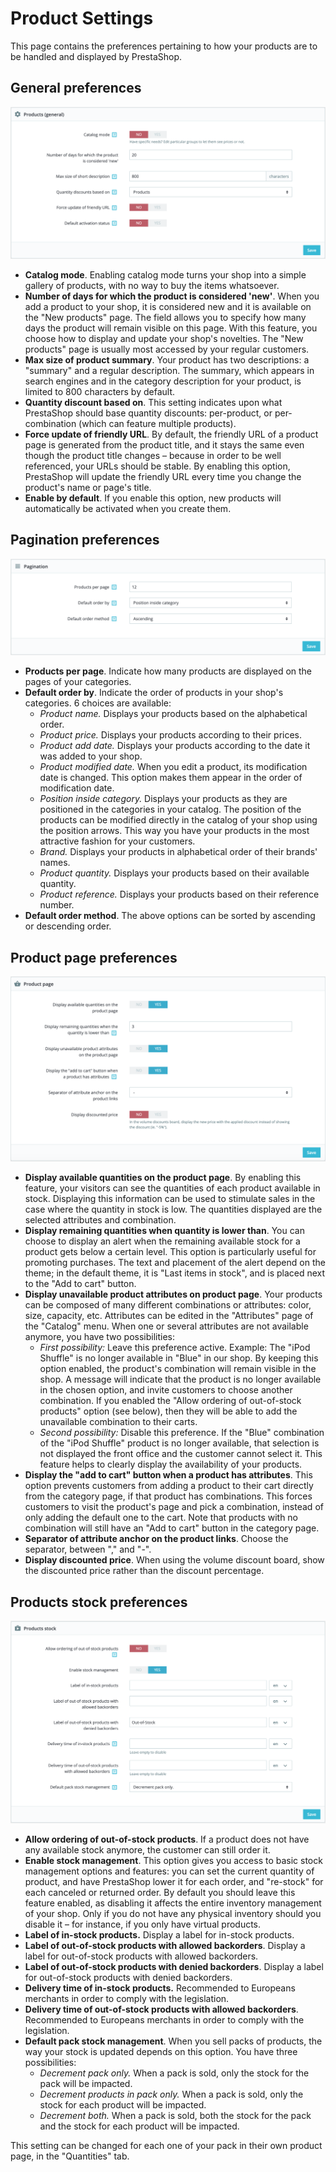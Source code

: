 # Product Settings

This page contains the preferences pertaining to how your products are to be handled and displayed by PrestaShop.

## General preferences <a href="#productsettings-generalpreferences" id="productsettings-generalpreferences"></a>

![](../../../.gitbook/assets/64225486.png)

* **Catalog mode**. Enabling catalog mode turns your shop into a simple gallery of products, with no way to buy the items whatsoever.
* **Number of days for which the product is considered 'new'**. When you add a product to your shop, it is considered new and it is available on the "New products" page. The field allows you to specify how many days the product will remain visible on this page. With this feature, you choose how to display and update your shop's novelties. The "New products" page is usually most accessed by your regular customers.
* **Max size of product summary**. Your product has two descriptions: a "summary" and a regular description. The summary, which appears in search engines and in the category description for your product, is limited to 800 characters by default.
* **Quantity discount based on**. This setting indicates upon what PrestaShop should base quantity discounts: per-product, or per-combination (which can feature multiple products).
* **Force update of friendly URL**. By default, the friendly URL of a product page is generated from the product title, and it stays the same even though the product title changes – because in order to be well referenced, your URLs should be stable. By enabling this option, PrestaShop will update the friendly URL every time you change the product's name or page's title.
* **Enable by default**.  If you enable this option, new products will automatically be activated when you create them.

## Pagination preferences <a href="#productsettings-paginationpreferences" id="productsettings-paginationpreferences"></a>

![](<../../../.gitbook/assets/64225489 (4) (1) (4).png>)

* **Products per page**. Indicate how many products are displayed on the pages of your categories.
* **Default order by**. Indicate the order of products in your shop's categories. 6 choices are available:
  * _Product name._ Displays your products based on the alphabetical order.
  * _Product price._ Displays your products according to their prices.
  * _Product add date._ Displays your products according to the date it was added to your shop.
  * _Product modified date._ When you edit a product, its modification date is changed. This option makes them appear in the order of modification date.
  * _Position inside category._ Displays your products as they are positioned in the categories in your catalog. The position of the products can be modified directly in the catalog of your shop using the position arrows. This way you have your products in the most attractive fashion for your customers.
  * _Brand._ Displays your products in alphabetical order of their brands' names.
  * _Product quantity._ Displays your products based on their available quantity.
  * _Product reference._ Displays your products based on their reference number.
* **Default order method**. The above options can be sorted by ascending or descending order.

## Product page preferences <a href="#productsettings-productpagepreferences" id="productsettings-productpagepreferences"></a>

![](<../../../.gitbook/assets/64225488 (3) (1) (1).png>)

* **Display available quantities on the product page**. By enabling this feature, your visitors can see the quantities of each product available in stock. Displaying this information can be used to stimulate sales in the case where the quantity in stock is low. The quantities displayed are the selected attributes and combination.
* **Display remaining quantities when quantity is lower than**. You can choose to display an alert when the remaining available stock for a product gets below a certain level. This option is particularly useful for promoting purchases. The text and placement of the alert depend on the theme; in the default theme, it is "Last items in stock", and is placed next to the "Add to cart" button.
* **Display unavailable product attributes on product page**. Your products can be composed of many different combinations or attributes: color, size, capacity, etc. Attributes can be edited in the "Attributes" page of the "Catalog" menu. When one or several attributes are not available anymore, you have two possibilities:
  * _First possibility:_ Leave this preference active. Example: The "iPod Shuffle" is no longer available in "Blue" in our shop. By keeping this option enabled, the product's combination will remain visible in the shop. A message will indicate that the product is no longer available in the chosen option, and invite customers to choose another combination. If you enabled the "Allow ordering of out-of-stock products" option (see below), then they will be able to add the unavailable combination to their carts.
  * _Second possibility:_ Disable this preference. If the "Blue" combination of the "iPod Shuffle" product is no longer available, that selection is not displayed the front office and the customer cannot select it. This feature helps to clearly display the availability of your products.
* **Display the "add to cart" button when a product has attributes**. This option prevents customers from adding a product to their cart directly from the category page, if that product has combinations. This forces customers to visit the product's page and pick a combination, instead of only adding the default one to the cart. Note that products with no combination will still have an "Add to cart" button in the category page.
* **Separator of attribute anchor on the product links**. Choose the separator, between "," and "-".
* **Display discounted price**. When using the volume discount board, show the discounted price rather than the discount percentage.

## Products stock preferences <a href="#productsettings-productsstockpreferences" id="productsettings-productsstockpreferences"></a>

![](<../../../.gitbook/assets/64225490 (4) (4).png>)

* **Allow ordering of out-of-stock products**. If a product does not have any available stock anymore, the customer can still order it.
* **Enable stock management**. This option gives you access to basic stock management options and features: you can set the current quantity of product, and have PrestaShop lower it for each order, and "re-stock" for each canceled or returned order. By default you should leave this feature enabled, as disabling it affects the entire inventory management of your shop. Only if you do not have any physical inventory should you disable it – for instance, if you only have virtual products.
* **Label of in-stock products.** Display a label for in-stock products.
* **Label of out-of-stock products with allowed backorders**. Display a label for out-of-stock products with allowed backorders.
* **Label of out-of-stock products with denied backorders**. Display a label for out-of-stock products with denied backorders.
* **Delivery time of in-stock products.** Recommended to Europeans merchants in order to comply with the legislation.
* **Delivery time of out-of-stock products with allowed backorders**. Recommended to Europeans merchants in order to comply with the legislation.
* **Default pack stock management**. When you sell packs of products, the way your stock is updated depends on this option. You have three possibilities:
  * _Decrement pack only._ When a pack is sold, only the stock for the pack will be impacted.
  * _Decrement products in pack only._ When a pack is sold, only the stock for each product will be impacted.
  * _Decrement both._ When a pack is sold, both the stock for the pack and the stock for each product will be impacted.

This setting can be changed for each one of your pack in their own product page, in the "Quantities" tab.

